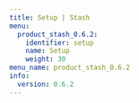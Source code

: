 ```yaml
---
title: Setup | Stash
menu:
  product_stash_0.6.2:
    identifier: setup
    name: Setup
    weight: 30
menu_name: product_stash_0.6.2
info:
  version: 0.6.2
---
```


